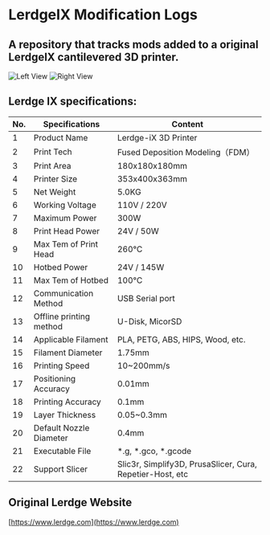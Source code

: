 # LerdgeIX Modification Logs
## A repository that tracks mods added to a original LerdgeIX cantilevered 3D printer.

![Left View](/workspaces/LerdgeIXModLogs/LeftView.jpg)
![Right View](/workspaces/LerdgeIXModLogs/RightView.jpg)

## Lerdge IX specifications:

| No. | Specifications                | Content                                                                 |
|-----|-------------------------------|-------------------------------------------------------------------------|
| 1   | Product Name                  | Lerdge-iX 3D Printer                                                    |
| 2   | Print Tech                    | Fused Deposition Modeling（FDM）                                         |
| 3   | Print Area                    | 180x180x180mm                                                           |
| 4   | Printer Size                  | 353x400x363mm                                                           |
| 5   | Net Weight                    | 5.0KG                                                                   |
| 6   | Working Voltage               | 110V / 220V                                                             |
| 7   | Maximum Power                 | 300W                                                                    |
| 8   | Print Head Power              | 24V / 50W                                                               |
| 9   | Max Tem of Print Head         | 260℃                                                                    |
| 10  | Hotbed Power                  | 24V / 145W                                                              |
| 11  | Max Tem of Hotbed             | 100℃                                                                    |
| 12  | Communication Method          | USB Serial port                                                         |
| 13  | Offline printing method       | U-Disk, MicorSD                                                         |
| 14  | Applicable Filament           | PLA, PETG, ABS, HIPS, Wood, etc.                                        |
| 15  | Filament Diameter             | 1.75mm                                                                  |
| 16  | Printing Speed                | 10~200mm/s                                                              |
| 17  | Positioning Accuracy          | 0.01mm                                                                  |
| 18  | Printing Accuracy             | 0.1mm                                                                   |
| 19  | Layer Thickness               | 0.05~0.3mm                                                              |
| 20  | Default Nozzle Diameter       | 0.4mm                                                                   |
| 21  | Executable File               | *.g, *.gco, *.gcode                                                     |
| 22  | Support Slicer                | Slic3r, Simplify3D, PrusaSlicer, Cura, Repetier-Host, etc               |

## Original Lerdge Website
[https://www.lerdge.com](https://www.lerdge.com)

